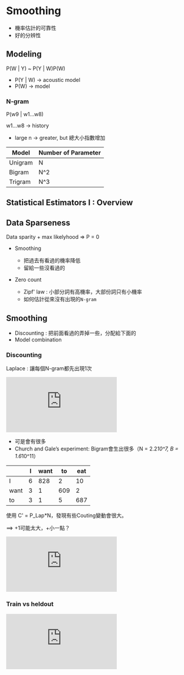 # Smoothing

* 機率估計的可靠性 
* 好的分辨性

## Modeling

P(W | Y) ~ P(Y | W)P(W)

* P(Y | W) -> acoustic model
* P(W) -> model

### N-gram

P(w9 | w1...w8)

w1...w8 -> history

* large n -> greater, but 總大小指數增加

| Model   | Number of Parameter | 
| ------- | ------------------- |
| Unigram |  N                  |
| Bigram  | N^2                 |
| Trigram | N^3                 |

## Statistical Estimators I : Overview

## Data Sparseness

Data sparity + max likelyhood => P = 0

* Smoothing
    - 把過去有看過的機率降低
    - 留給一些沒看過的

* Zero count
    - Zipf' law : 小部分詞有高機率，大部份詞只有小機率
    - 如何估計從來沒有出現的`N-gram`

## Smoothing

* Discounting : 把前面看過的弄掉一些，分配給下面的
* Model combination

### Discounting

Laplace : 讓每個N-gram都先出現1次

![](https://latex.codecogs.com/gif.latex?P_%7BLap%7D%28w_%7Bn-1%7D%2C%20w_n%29%20%3D%20%5Cfrac%7Br&plus;1%7D%7BB&plus;N%7D)

* 可是會有很多
* Church and Gale’s experiment: Bigram會生出很多（N = 2.2*10^7, B = 1.6*10^11）

|      | I    | want | to   | eat  |
| ---- | ---- | ---- | ---- | ---- |
|  I   | 6    | 828  | 2    | 10   |
| want | 3    | 1    | 609  | 2    |
| to   | 3    | 1    | 5    | 687  |

使用 C' = P_Lap*N，發現有些Couting變動會很大。

==> +1可能太大，+小一點？

![](https://latex.codecogs.com/gif.latex?P_%7BLap%7D%28w_1...w_n%29%20%3D%20%5Cfrac%7BC%28w_1...w_n%29&plus;%5Clambda%7D%7BB&plus;N%20%5Clambda%7D%20%3D%20%5Cmu%20%5Cfrac%7BC%28w1...w_n%29%7D%7BN%7D%20&plus;%20%281-%5Cmu%29%5Cfrac%7B1%7D%7BB%7D)

### Train vs heldout

![](https://latex.codecogs.com/gif.latex?P_ho%28w%29%20%3D%20%5Cfrac%7BT_r%7D%7BN_rN%7D)
